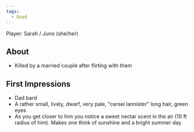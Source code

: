```yaml
---
tags:
  - Dead
---
```

Player: Sarah / Juno (she/her)

## About

- Killed by a married couple after flirting with them

## First Impressions

- Dad bard
- A rather small, lively, dwarf, very pale, "cersei lannister" long hair, green eyes
- As you get closer to him you notice a sweet nectar scent in the air (10 ft radius of him). Makes one think of sunshine and a bright summer day